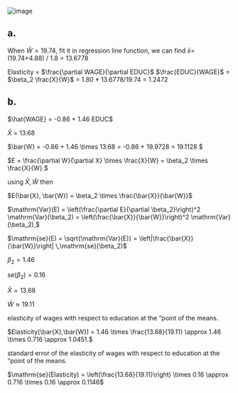 ![image](https://github.com/user-attachments/assets/3ff1df74-dbec-40ac-b9df-593697aba40b)

a.
---

When $\bar{W} =19.74$,  fit it in regression line function, we can find $\bar{x}$= (19.74+4.88) / 1.8 = 13.6778

Elasticity = $\frac{\partial WAGE}{\partial EDUC}$ $\frac{EDUC}{WAGE}$ = $\beta_2  \frac{X}{W}$ = 1.80 * 13.6778/19.74 = 1.2472


b.
---


$\hat{WAGE} = -0.86 + 1.46 EDUC$

$\bar{X}$ = 13.68  

$\bar{W} 
  = -0.86 + 1.46 \times 13.68 
  = -0.86 + 19.9728 
  = 19.1128 $


$E 
= \frac{\partial W}{\partial X} \times \frac{X}{W} 
= \beta_2 \times \frac{X}{W}.$

using $\bar{X}, \bar{W}$  then

$E(\bar{X}, \bar{W}) 
= \beta_2 \times \frac{\bar{X}}{\bar{W}}$

$\mathrm{Var}(E) 
= \left(\frac{\partial E}{\partial \beta_2}\right)^2 
  \mathrm{Var}(\beta_2) 
= \left(\frac{\bar{X}}{\bar{W}}\right)^2 
  \mathrm{Var}(\beta_2),$

$\mathrm{se}(E) 
= \sqrt{\mathrm{Var}(E)} 
= \left|\frac{\bar{X}}{\bar{W}}\right| 
  \,\mathrm{se}(\beta_2)$

$\beta_2 = 1.46$  

$\mathrm{se}(\beta_2) = 0.16$  

$\bar{X} = 13.68$  

$\bar{W} \approx 19.11$

elasticity of wages with respect to education at the “point of the
 means.
  
   $Elasticity(\bar{X},\bar{W}) 
   = 1.46 \times \frac{13.68}{19.11} 
   \approx 1.46 \times 0.716 
   \approx 1.0451.$

standard error of the elasticity of wages with respect to education at the “point of the
 means.
   
   $\mathrm{se}(Elasticity) 
   = \left(\frac{13.68}{19.11}\right) 
     \times 0.16 
   \approx 0.716 \times 0.16 
   \approx 0.1146$ 










